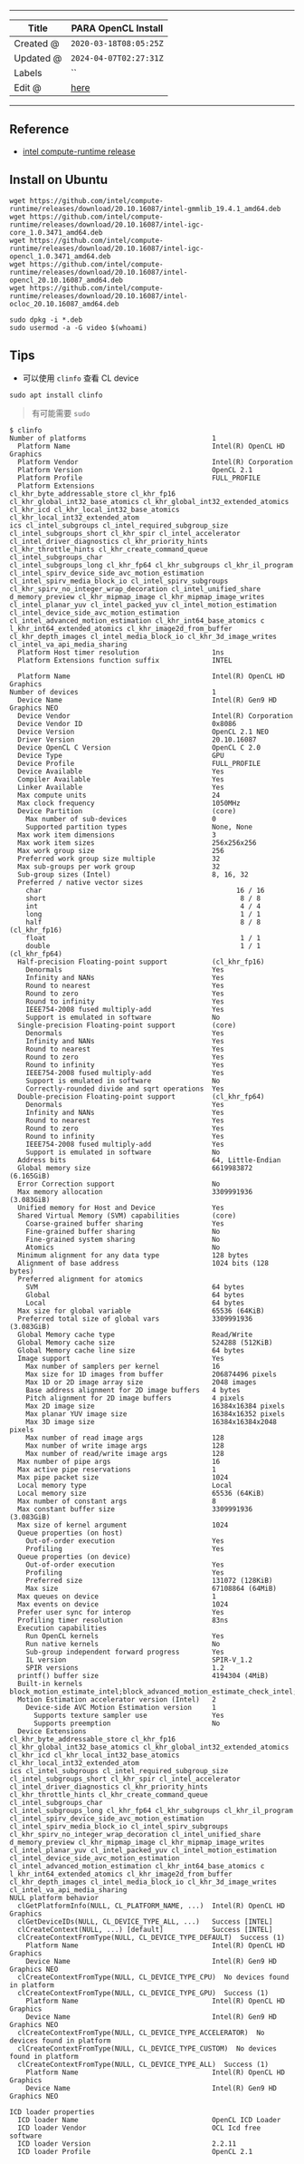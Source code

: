 -----

| Title     | PARA OpenCL Install                               |
| --------- | ------------------------------------------------- |
| Created @ | `2020-03-18T08:05:25Z`                            |
| Updated @ | `2024-04-07T02:27:31Z`                            |
| Labels    | \`\`                                              |
| Edit @    | [here](https://github.com/junxnone/opt/issues/34) |

-----

## Reference

  - [intel compute-runtime
    release](https://github.com/intel/compute-runtime/releases)

## Install on Ubuntu

    wget https://github.com/intel/compute-runtime/releases/download/20.10.16087/intel-gmmlib_19.4.1_amd64.deb
    wget https://github.com/intel/compute-runtime/releases/download/20.10.16087/intel-igc-core_1.0.3471_amd64.deb
    wget https://github.com/intel/compute-runtime/releases/download/20.10.16087/intel-igc-opencl_1.0.3471_amd64.deb
    wget https://github.com/intel/compute-runtime/releases/download/20.10.16087/intel-opencl_20.10.16087_amd64.deb
    wget https://github.com/intel/compute-runtime/releases/download/20.10.16087/intel-ocloc_20.10.16087_amd64.deb

    sudo dpkg -i *.deb
    sudo usermod -a -G video $(whoami)

## Tips

  - 可以使用 `clinfo` 查看 CL device

<!-- end list -->

    sudo apt install clinfo

> 有可能需要 `sudo`

    $ clinfo
    Number of platforms                               1
      Platform Name                                   Intel(R) OpenCL HD Graphics
      Platform Vendor                                 Intel(R) Corporation
      Platform Version                                OpenCL 2.1
      Platform Profile                                FULL_PROFILE
      Platform Extensions                             cl_khr_byte_addressable_store cl_khr_fp16 cl_khr_global_int32_base_atomics cl_khr_global_int32_extended_atomics cl_khr_icd cl_khr_local_int32_base_atomics cl_khr_local_int32_extended_atom
    ics cl_intel_subgroups cl_intel_required_subgroup_size cl_intel_subgroups_short cl_khr_spir cl_intel_accelerator cl_intel_driver_diagnostics cl_khr_priority_hints cl_khr_throttle_hints cl_khr_create_command_queue cl_intel_subgroups_char
    cl_intel_subgroups_long cl_khr_fp64 cl_khr_subgroups cl_khr_il_program cl_intel_spirv_device_side_avc_motion_estimation cl_intel_spirv_media_block_io cl_intel_spirv_subgroups cl_khr_spirv_no_integer_wrap_decoration cl_intel_unified_share
    d_memory_preview cl_khr_mipmap_image cl_khr_mipmap_image_writes cl_intel_planar_yuv cl_intel_packed_yuv cl_intel_motion_estimation cl_intel_device_side_avc_motion_estimation cl_intel_advanced_motion_estimation cl_khr_int64_base_atomics c
    l_khr_int64_extended_atomics cl_khr_image2d_from_buffer cl_khr_depth_images cl_intel_media_block_io cl_khr_3d_image_writes cl_intel_va_api_media_sharing
      Platform Host timer resolution                  1ns
      Platform Extensions function suffix             INTEL
    
      Platform Name                                   Intel(R) OpenCL HD Graphics
    Number of devices                                 1
      Device Name                                     Intel(R) Gen9 HD Graphics NEO
      Device Vendor                                   Intel(R) Corporation
      Device Vendor ID                                0x8086
      Device Version                                  OpenCL 2.1 NEO
      Driver Version                                  20.10.16087
      Device OpenCL C Version                         OpenCL C 2.0
      Device Type                                     GPU
      Device Profile                                  FULL_PROFILE
      Device Available                                Yes
      Compiler Available                              Yes
      Linker Available                                Yes
      Max compute units                               24
      Max clock frequency                             1050MHz
      Device Partition                                (core)
        Max number of sub-devices                     0
        Supported partition types                     None, None
      Max work item dimensions                        3
      Max work item sizes                             256x256x256
      Max work group size                             256
      Preferred work group size multiple              32
      Max sub-groups per work group                   32
      Sub-group sizes (Intel)                         8, 16, 32
      Preferred / native vector sizes
        char                                                16 / 16
        short                                                8 / 8
        int                                                  4 / 4
        long                                                 1 / 1
        half                                                 8 / 8        (cl_khr_fp16)
        float                                                1 / 1
        double                                               1 / 1        (cl_khr_fp64)
      Half-precision Floating-point support           (cl_khr_fp16)
        Denormals                                     Yes
        Infinity and NANs                             Yes
        Round to nearest                              Yes
        Round to zero                                 Yes
        Round to infinity                             Yes
        IEEE754-2008 fused multiply-add               Yes
        Support is emulated in software               No
      Single-precision Floating-point support         (core)
        Denormals                                     Yes
        Infinity and NANs                             Yes
        Round to nearest                              Yes
        Round to zero                                 Yes
        Round to infinity                             Yes
        IEEE754-2008 fused multiply-add               Yes
        Support is emulated in software               No
        Correctly-rounded divide and sqrt operations  Yes
      Double-precision Floating-point support         (cl_khr_fp64)
        Denormals                                     Yes
        Infinity and NANs                             Yes
        Round to nearest                              Yes
        Round to zero                                 Yes
        Round to infinity                             Yes
        IEEE754-2008 fused multiply-add               Yes
        Support is emulated in software               No
      Address bits                                    64, Little-Endian
      Global memory size                              6619983872 (6.165GiB)
      Error Correction support                        No
      Max memory allocation                           3309991936 (3.083GiB)
      Unified memory for Host and Device              Yes
      Shared Virtual Memory (SVM) capabilities        (core)
        Coarse-grained buffer sharing                 Yes
        Fine-grained buffer sharing                   No
        Fine-grained system sharing                   No
        Atomics                                       No
      Minimum alignment for any data type             128 bytes
      Alignment of base address                       1024 bits (128 bytes)
      Preferred alignment for atomics
        SVM                                           64 bytes
        Global                                        64 bytes
        Local                                         64 bytes
      Max size for global variable                    65536 (64KiB)
      Preferred total size of global vars             3309991936 (3.083GiB)
      Global Memory cache type                        Read/Write
      Global Memory cache size                        524288 (512KiB)
      Global Memory cache line size                   64 bytes
      Image support                                   Yes
        Max number of samplers per kernel             16
        Max size for 1D images from buffer            206874496 pixels
        Max 1D or 2D image array size                 2048 images
        Base address alignment for 2D image buffers   4 bytes
        Pitch alignment for 2D image buffers          4 pixels
        Max 2D image size                             16384x16384 pixels
        Max planar YUV image size                     16384x16352 pixels
        Max 3D image size                             16384x16384x2048 pixels
        Max number of read image args                 128
        Max number of write image args                128
        Max number of read/write image args           128
      Max number of pipe args                         16
      Max active pipe reservations                    1
      Max pipe packet size                            1024
      Local memory type                               Local
      Local memory size                               65536 (64KiB)
      Max number of constant args                     8
      Max constant buffer size                        3309991936 (3.083GiB)
      Max size of kernel argument                     1024
      Queue properties (on host)
        Out-of-order execution                        Yes
        Profiling                                     Yes
      Queue properties (on device)
        Out-of-order execution                        Yes
        Profiling                                     Yes
        Preferred size                                131072 (128KiB)
        Max size                                      67108864 (64MiB)
      Max queues on device                            1
      Max events on device                            1024
      Prefer user sync for interop                    Yes
      Profiling timer resolution                      83ns
      Execution capabilities
        Run OpenCL kernels                            Yes
        Run native kernels                            No
        Sub-group independent forward progress        Yes
        IL version                                    SPIR-V_1.2
        SPIR versions                                 1.2
      printf() buffer size                            4194304 (4MiB)
      Built-in kernels                                block_motion_estimate_intel;block_advanced_motion_estimate_check_intel;block_advanced_motion_estimate_bidirectional_check_intel;
      Motion Estimation accelerator version (Intel)   2
        Device-side AVC Motion Estimation version     1
          Supports texture sampler use                Yes
          Supports preemption                         No
      Device Extensions                               cl_khr_byte_addressable_store cl_khr_fp16 cl_khr_global_int32_base_atomics cl_khr_global_int32_extended_atomics cl_khr_icd cl_khr_local_int32_base_atomics cl_khr_local_int32_extended_atom
    ics cl_intel_subgroups cl_intel_required_subgroup_size cl_intel_subgroups_short cl_khr_spir cl_intel_accelerator cl_intel_driver_diagnostics cl_khr_priority_hints cl_khr_throttle_hints cl_khr_create_command_queue cl_intel_subgroups_char
    cl_intel_subgroups_long cl_khr_fp64 cl_khr_subgroups cl_khr_il_program cl_intel_spirv_device_side_avc_motion_estimation cl_intel_spirv_media_block_io cl_intel_spirv_subgroups cl_khr_spirv_no_integer_wrap_decoration cl_intel_unified_share
    d_memory_preview cl_khr_mipmap_image cl_khr_mipmap_image_writes cl_intel_planar_yuv cl_intel_packed_yuv cl_intel_motion_estimation cl_intel_device_side_avc_motion_estimation cl_intel_advanced_motion_estimation cl_khr_int64_base_atomics c
    l_khr_int64_extended_atomics cl_khr_image2d_from_buffer cl_khr_depth_images cl_intel_media_block_io cl_khr_3d_image_writes cl_intel_va_api_media_sharing
    NULL platform behavior
      clGetPlatformInfo(NULL, CL_PLATFORM_NAME, ...)  Intel(R) OpenCL HD Graphics
      clGetDeviceIDs(NULL, CL_DEVICE_TYPE_ALL, ...)   Success [INTEL]
      clCreateContext(NULL, ...) [default]            Success [INTEL]
      clCreateContextFromType(NULL, CL_DEVICE_TYPE_DEFAULT)  Success (1)
        Platform Name                                 Intel(R) OpenCL HD Graphics
        Device Name                                   Intel(R) Gen9 HD Graphics NEO
      clCreateContextFromType(NULL, CL_DEVICE_TYPE_CPU)  No devices found in platform
      clCreateContextFromType(NULL, CL_DEVICE_TYPE_GPU)  Success (1)
        Platform Name                                 Intel(R) OpenCL HD Graphics
        Device Name                                   Intel(R) Gen9 HD Graphics NEO
      clCreateContextFromType(NULL, CL_DEVICE_TYPE_ACCELERATOR)  No devices found in platform
      clCreateContextFromType(NULL, CL_DEVICE_TYPE_CUSTOM)  No devices found in platform
      clCreateContextFromType(NULL, CL_DEVICE_TYPE_ALL)  Success (1)
        Platform Name                                 Intel(R) OpenCL HD Graphics
        Device Name                                   Intel(R) Gen9 HD Graphics NEO
    
    ICD loader properties
      ICD loader Name                                 OpenCL ICD Loader
      ICD loader Vendor                               OCL Icd free software
      ICD loader Version                              2.2.11
      ICD loader Profile                              OpenCL 2.1
